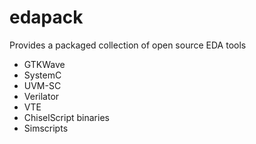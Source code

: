 edapack
=======

Provides a packaged collection of open source EDA tools

- GTKWave
- SystemC
- UVM-SC
- Verilator
- VTE
- ChiselScript binaries
- Simscripts

